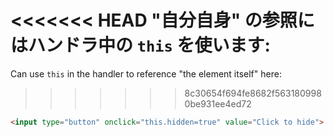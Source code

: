 <<<<<<< HEAD
"自分自身" の参照にはハンドラ中の `this` を使います:
=======
Can use `this` in the handler to reference "the element itself" here:
>>>>>>> 8c30654f694fe8682f5631809980be931ee4ed72

```html run height=50
<input type="button" onclick="this.hidden=true" value="Click to hide">
```
